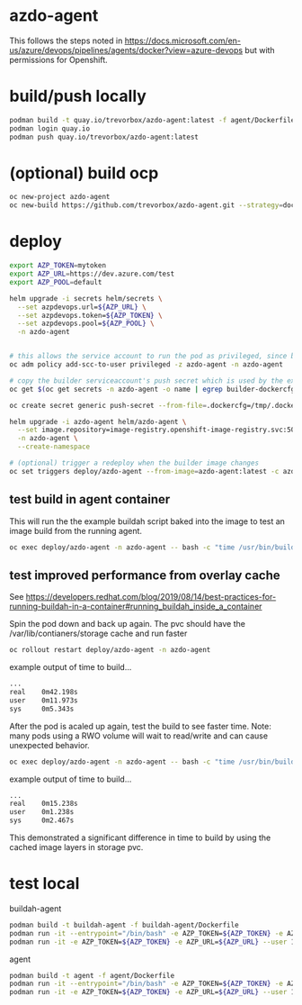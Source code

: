 # azdo-agent

This follows the steps noted in <https://docs.microsoft.com/en-us/azure/devops/pipelines/agents/docker?view=azure-devops> but with permissions for Openshift.

# build/push locally

```sh
podman build -t quay.io/trevorbox/azdo-agent:latest -f agent/Dockerfile
podman login quay.io
podman push quay.io/trevorbox/azdo-agent:latest
```

# (optional) build ocp

```sh
oc new-project azdo-agent
oc new-build https://github.com/trevorbox/azdo-agent.git --strategy=docker --context-dir=buildah-agent/ -n azdo-agent
```

# deploy

```sh
export AZP_TOKEN=mytoken
export AZP_URL=https://dev.azure.com/test
export AZP_POOL=default

helm upgrade -i secrets helm/secrets \
  --set azpdevops.url=${AZP_URL} \
  --set azpdevops.token=${AZP_TOKEN} \
  --set azpdevops.pool=${AZP_POOL} \
  -n azdo-agent


# this allows the service account to run the pod as privileged, since buildah needs root
oc adm policy add-scc-to-user privileged -z azdo-agent -n azdo-agent

# copy the builder serviceaccount's push secret which is used by the example /usr/bin/build.sh to test a build
oc get $(oc get secrets -n azdo-agent -o name | egrep builder-dockercfg) -n azdo-agent -o jsonpath={.data.\\.dockercfg} | base64 -d > /tmp/.dockercfg

oc create secret generic push-secret --from-file=.dockercfg=/tmp/.dockercfg --type="kubernetes.io/dockercfg"

helm upgrade -i azdo-agent helm/azdo-agent \
  --set image.repository=image-registry.openshift-image-registry.svc:5000/azdo-agent/azdo-agent \
  -n azdo-agent \
  --create-namespace

# (optional) trigger a redeploy when the builder image changes
oc set triggers deploy/azdo-agent --from-image=azdo-agent:latest -c azdo-agent -n azdo-agent
```

## test build in agent container

This will run the the example buildah script baked into the image to test an image build from the running agent.

```sh
oc exec deploy/azdo-agent -n azdo-agent -- bash -c "time /usr/bin/build.sh"
```

## test improved performance from overlay cache

See <https://developers.redhat.com/blog/2019/08/14/best-practices-for-running-buildah-in-a-container#running_buildah_inside_a_container>

Spin the pod down and back up again. The pvc should have the /var/lib/contianers/storage cache and run faster 

```sh
oc rollout restart deploy/azdo-agent -n azdo-agent
```

example output of time to build...

```sh
...
real    0m42.198s
user    0m11.973s
sys     0m5.343s
```

After the pod is acaled up again, test the build to see faster time. Note: many pods using a RWO volume will wait to read/write and can cause unexpected behavior.

```sh
oc exec deploy/azdo-agent -n azdo-agent -- bash -c "time /usr/bin/build.sh"
```

example output of time to build...

```sh
...
real    0m15.238s
user    0m1.238s
sys     0m2.467s
```

This demonstrated a significant difference in time to build by using the cached image layers in storage pvc.

# test local

buildah-agent

```sh
podman build -t buildah-agent -f buildah-agent/Dockerfile
podman run -it --entrypoint="/bin/bash" -e AZP_TOKEN=${AZP_TOKEN} -e AZP_URL=${AZP_URL} --user 1001 buildah-agent
podman run -it -e AZP_TOKEN=${AZP_TOKEN} -e AZP_URL=${AZP_URL} --user 1001 buildah-agent
```

agent

```sh
podman build -t agent -f agent/Dockerfile
podman run -it --entrypoint="/bin/bash" -e AZP_TOKEN=${AZP_TOKEN} -e AZP_URL=${AZP_URL} --user 1001 agent
podman run -it -e AZP_TOKEN=${AZP_TOKEN} -e AZP_URL=${AZP_URL} --user 1001 agent
```
